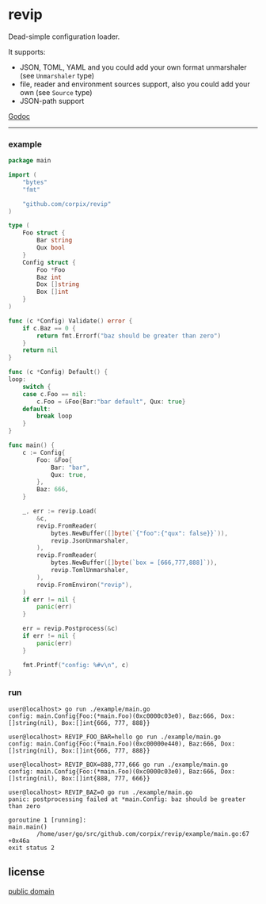 # revip

Dead-simple configuration loader.

It supports:

- JSON, TOML, YAML and you could add your own format unmarshaler (see `Unmarshaler` type)
- file, reader and environment sources support, also you could add your own (see `Source` type)
- JSON-path support

[Godoc](https://godoc.org/github.com/corpix/revip)

---

### example

```go
package main

import (
	"bytes"
	"fmt"

	"github.com/corpix/revip"
)

type (
	Foo struct {
		Bar string
		Qux bool
	}
	Config struct {
		Foo *Foo
		Baz int
		Dox []string
		Box []int
	}
)

func (c *Config) Validate() error {
	if c.Baz == 0 {
		return fmt.Errorf("baz should be greater than zero")
	}
	return nil
}

func (c *Config) Default() {
loop:
	switch {
	case c.Foo == nil:
		c.Foo = &Foo{Bar:"bar default", Qux: true}
	default:
		break loop
	}
}

func main() {
	c := Config{
		Foo: &Foo{
			Bar: "bar",
			Qux: true,
		},
		Baz: 666,
	}

	_, err := revip.Load(
		&c,
		revip.FromReader(
			bytes.NewBuffer([]byte(`{"foo":{"qux": false}}`)),
			revip.JsonUnmarshaler,
		),
		revip.FromReader(
			bytes.NewBuffer([]byte(`box = [666,777,888]`)),
			revip.TomlUnmarshaler,
		),
		revip.FromEnviron("revip"),
	)
	if err != nil {
		panic(err)
	}

	err = revip.Postprocess(&c)
	if err != nil {
		panic(err)
	}

	fmt.Printf("config: %#v\n", c)
}
```

### run

```console
user@localhost> go run ./example/main.go
config: main.Config{Foo:(*main.Foo)(0xc0000c03e0), Baz:666, Dox:[]string(nil), Box:[]int{666, 777, 888}}

user@localhost> REVIP_FOO_BAR=hello go run ./example/main.go
config: main.Config{Foo:(*main.Foo)(0xc00000e440), Baz:666, Dox:[]string(nil), Box:[]int{666, 777, 888}}

user@localhost> REVIP_BOX=888,777,666 go run ./example/main.go
config: main.Config{Foo:(*main.Foo)(0xc0000c03e0), Baz:666, Dox:[]string(nil), Box:[]int{888, 777, 666}}

user@localhost> REVIP_BAZ=0 go run ./example/main.go
panic: postprocessing failed at *main.Config: baz should be greater than zero

goroutine 1 [running]:
main.main()
        /home/user/go/src/github.com/corpix/revip/example/main.go:67 +0x46a
exit status 2
```

## license

[public domain](https://unlicense.org/)
